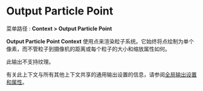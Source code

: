 # Output Particle Point
菜单路径 : **Context > Output Particle Point**

**Output Particle Point Context** 使用点来渲染粒子系统。它始终将点绘制为单个像素，而不管粒子到摄像机的距离或每个粒子的大小和缩放属性如何。

此输出不支持纹理。

有关此上下文与所有其他上下文共享的通用输出设置的信息，请参阅[全局输出设置和属性](https://docs.unity3d.com/Packages/com.unity.visualeffectgraph@17.0/manual/Context-OutputSharedSettings.html)。